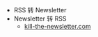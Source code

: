 - RSS 转 Newsletter
- Newsletter 转 RSS
	- [kill-the-newsletter.com](https://kill-the-newsletter.com/)